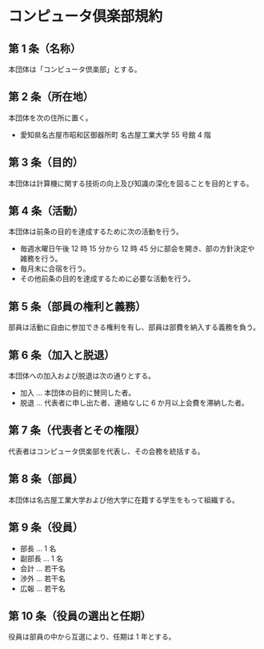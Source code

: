# コンピュータ倶楽部規約

## 第 1 条（名称）

本団体は「コンピュータ倶楽部」とする。

## 第 2 条（所在地）

本団体を次の住所に置く。

- 愛知県名古屋市昭和区御器所町 名古屋工業大学 55 号館 4 階

## 第 3 条（目的）

本団体は計算機に関する技術の向上及び知識の深化を図ることを目的とする。

## 第 4 条（活動）

本団体は前条の目的を達成するために次の活動を行う。

- 毎週水曜日午後 12 時 15 分から 12 時 45 分に部会を開き、部の方針決定や雑務を行う。
- 毎月末に合宿を行う。
- その他前条の目的を達成するために必要な活動を行う。

## 第 5 条（部員の権利と義務）

部員は活動に自由に参加できる権利を有し、部員は部費を納入する義務を負う。

## 第 6 条（加入と脱退）

本団体への加入および脱退は次の通りとする。

- 加入 ... 本団体の目的に賛同した者。
- 脱退 ... 代表者に申し出た者、連絡なしに 6 か月以上会費を滞納した者。

## 第 7 条（代表者とその権限）

代表者はコンピュータ倶楽部を代表し、その会務を統括する。

## 第 8 条（部員）

本団体は名古屋工業大学および他大学に在籍する学生をもって組織する。

## 第 9 条（役員）

- 部長 ... 1 名
- 副部長 ... 1 名
- 会計 ... 若干名
- 渉外 ... 若干名
- 広報 ... 若干名

## 第 10 条（役員の選出と任期）

役員は部員の中から互選により、任期は 1 年とする。
